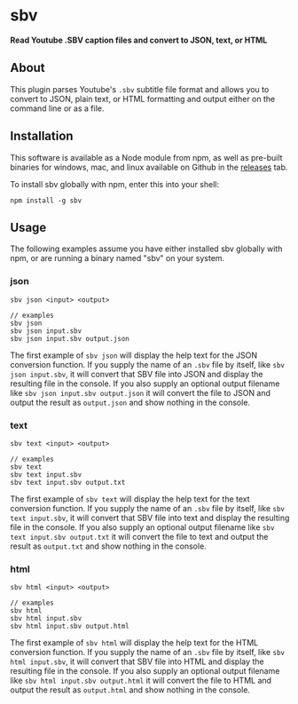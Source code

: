 # sbv

**Read Youtube .SBV caption files and convert to JSON, text, or HTML**

## About

This plugin parses Youtube's `.sbv` subtitle file format and allows you to convert to JSON, plain text, or HTML formatting and output either on the command line or as a file.

## Installation

This software is available as a Node module from npm, as well as pre-built binaries for windows, mac, and linux available on Github in the [releases](https://github.com/tomhodgins/sbv/releases/latest) tab.

To install sbv globally with npm, enter this into your shell:

```
npm install -g sbv
```

## Usage

The following examples assume you have either installed sbv globally with npm, or are running a binary named "sbv" on your system.

### json

```
sbv json <input> <output>

// examples
sbv json
sbv json input.sbv
sbv json input.sbv output.json
```

The first example of `sbv json` will display the help text for the JSON conversion function. If you supply the name of an `.sbv` file by itself, like `sbv json input.sbv`, it will convert that SBV file into JSON and display the resulting file in the console. If you also supply an optional output filename like `sbv json input.sbv output.json` it will convert the file to JSON and output the result as `output.json` and show nothing in the console.

### text

```
sbv text <input> <output>

// examples
sbv text
sbv text input.sbv
sbv text input.sbv output.txt
```

The first example of `sbv text` will display the help text for the text conversion function. If you supply the name of an `.sbv` file by itself, like `sbv text input.sbv`, it will convert that SBV file into text and display the resulting file in the console. If you also supply an optional output filename like `sbv text input.sbv output.txt` it will convert the file to text and output the result as `output.txt` and show nothing in the console.

### html

```
sbv html <input> <output>

// examples
sbv html
sbv html input.sbv
sbv html input.sbv output.html
```

The first example of `sbv html` will display the help text for the HTML conversion function. If you supply the name of an `.sbv` file by itself, like `sbv html input.sbv`, it will convert that SBV file into HTML and display the resulting file in the console. If you also supply an optional output filename like `sbv html input.sbv output.html` it will convert the file to HTML and output the result as `output.html` and show nothing in the console.
